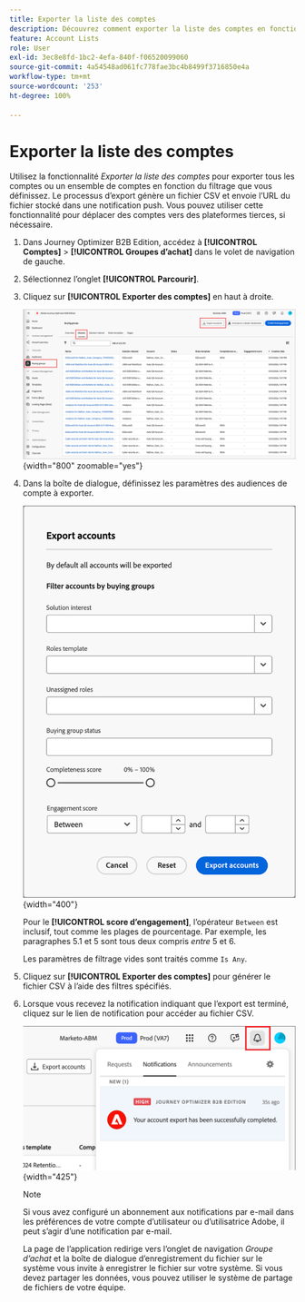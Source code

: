 ```yaml
---
title: Exporter la liste des comptes
description: Découvrez comment exporter la liste des comptes en fonction du filtre des groupes d’achat.
feature: Account Lists
role: User
exl-id: 3ec8e8fd-1bc2-4efa-840f-f06520099060
source-git-commit: 4a54548ad061fc778fae3bc4b8499f3716850e4a
workflow-type: tm+mt
source-wordcount: '253'
ht-degree: 100%

---
```


# Exporter la liste des comptes

Utilisez la fonctionnalité _Exporter la liste des comptes_ pour exporter tous les comptes ou un ensemble de comptes en fonction du filtrage que vous définissez. Le processus d’export génère un fichier CSV et envoie l’URL du fichier stocké dans une notification push. Vous pouvez utiliser cette fonctionnalité pour déplacer des comptes vers des plateformes tierces, si nécessaire.

1. Dans Journey Optimizer B2B Edition, accédez à **[!UICONTROL Comptes]** > **[!UICONTROL Groupes d’achat]** dans le volet de navigation de gauche.

1. Sélectionnez l’onglet **[!UICONTROL Parcourir]**.

1. Cliquez sur **[!UICONTROL Exporter des comptes]** en haut à droite.

   ![Modifier les détails du compte](./assets/export-accounts.png){width="800" zoomable="yes"}

1. Dans la boîte de dialogue, définissez les paramètres des audiences de compte à exporter.

   ![Spécifier le filtrage de l’audience du compte](./assets/export-accounts-dialog.png){width="400"}

   Pour le **[!UICONTROL score d’engagement]**, l’opérateur `Between` est inclusif, tout comme les plages de pourcentage. Par exemple, les paragraphes 5.1 et 5 sont tous deux compris _entre_ 5 et 6.

   Les paramètres de filtrage vides sont traités comme `Is Any`.

1. Cliquez sur **[!UICONTROL Exporter des comptes]** pour générer le fichier CSV à l’aide des filtres spécifiés.

1. Lorsque vous recevez la notification indiquant que l’export est terminé, cliquez sur le lien de notification pour accéder au fichier CSV.

   ![Cliquez sur la notification pour télécharger le fichier CSV de la liste des comptes exportés](./assets/export-accounts-notification.png){width="425"}

   >[!NOTE]
   >
   >Si vous avez configuré un abonnement aux notifications par e-mail dans les préférences de votre compte d’utilisateur ou d’utilisatrice Adobe, il peut s’agir d’une notification par e-mail.

   La page de l’application redirige vers l’onglet de navigation _Groupe d’achat_ et la boîte de dialogue d’enregistrement du fichier sur le système vous invite à enregistrer le fichier sur votre système. Si vous devez partager les données, vous pouvez utiliser le système de partage de fichiers de votre équipe.
